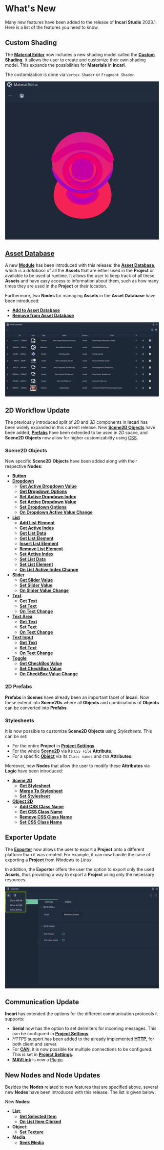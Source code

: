# What's New

Many new features have been added to the release of **Incari Studio** 2023.1. Here is a list of the features you need to know.

## Custom Shading

The [**Material Editor**](../modules/material-editor/README.md) now includes a new shading model called the [**Custom Shading**](../modules/material-editor/customshadingmodel.md). It allows the user to create and customize their own shading model. This expands the possibilities for **Materials** in **Incari**. 

The customization is done via `Vertex Shader` or `Fragment Shader`. 

![Custom Shading Example.](../.gitbook/assets/customshadingmodel.gif)

## [Asset Database](../modules/asset-database.md)

A new [**Module**](../modules/overview.md) has been introduced with this release: the [**Asset Database**](../modules/asset-database.md), which is a *database* of all the **Assets** that are either used in the **Project** or available to be used at runtime. It allows the user to keep track of all these **Assets** and have easy access to information about them, such as how many times they are used in the **Project** or their location.

Furthermore, two **Nodes** for managing **Assets** in the **Asset Database** have been introduced:

* [**Add to Asset Database**](../toolbox/incari/asset/add-to-asset-database.md)
* [**Remove from Asset Database**](../toolbox/incari/asset/remove-from-asset-database.md)

![The Asset Database.](../.gitbook/assets/asset-db1.png)


## 2D Workflow Update

The previously introduced split of *2D* and *3D* components in **Incari** has been widely expanded in this current release. New [**Scene2D Objects**](#scene2d-objects) have been added, [**Prefabs**](#2d-prefabs) have been extended to be used in *2D* space, and **Scene2D Objects**  now allow for higher customizability using [CSS](#stylesheets).


### Scene2D Objects

New specific **Scene2D** **Objects** have been added along with their respective **Nodes**:

* [**Button**](../objects-and-types/scene2d-objects/gui/button.md)
* [**Dropdown**](../objects-and-types/scene2d-objects/gui/dropdown.md)
  * [**Get Active Dropdown Value**](../toolbox/incari/object/get-active-dropdown-value.md)
  * [**Get Dropdown Options**](../toolbox/incari/object/get-dropdown-options.md)
  * [**Set Active Dropdown Index**](../toolbox/incari/object/set-active-dropdown-index.md)
  * [**Set Active Dropdown Value**](../toolbox/incari/object/set-active-dropdown-value.md)
  * [**Set Dropdown Options**](../toolbox/incari/object/set-dropdown-options.md)
  * [**On Dropdown Active Value Change**](../toolbox/events/object/on-dropdown-active-value-change.md)
* [**List**](../objects-and-types/scene2d-objects/gui/list.md)
  * [**Add List Element**](../toolbox/incari/list2d/addlistelement.md)
  * [**Get Active Indes**](../toolbox/incari/list2d/getactiveindex.md)
  * [**Get List Data**](../toolbox/incari/list2d/getlistdata.md)
  * [**Get List Element**](../toolbox/incari/list2d/getlistelement.md)
  * [**Insert List Element**](../toolbox/incari/list2d/insertlistelement.md)
  * [**Remove List Element**](../toolbox/incari/list2d/removelistelement.md)
  * [**Set Active Index**](../toolbox/incari/list2d/setactiveindex.md)
  * [**Set List Data**](../toolbox/incari/list2d/setlistdata.md)
  * [**Set List Element**](../toolbox/incari/list2d/setlistelement.md)
  * [**On List Active Index Change**](../toolbox/events/list2d/onlistactiveindexchange.md)
* [**Slider**](../objects-and-types/scene2d-objects/gui/slider.md)
  * [**Get Slider Value**](../toolbox/incari/object/getslidervalue.md)
  * [**Set Slider Value**](../toolbox/incari/object/setslidervalue.md)
  * [**On Slider Value Change**](../toolbox/events/object/on-slider-value-change.md)
* [**Text**](../objects-and-types/scene2d-objects/gui/text.md)
  * [**Get Text**](../toolbox/incari/object/get-text.md)
  * [**Set Text**](../toolbox/incari/object/set-text.md)
  * [**On Text Change**](../toolbox/events/input/ontextchange.md)
* [**Text Area**](../objects-and-types/scene2d-objects/gui/textarea.md)
  * [**Get Text**](../toolbox/incari/object/get-text.md)
  * [**Set Text**](../toolbox/incari/object/set-text.md)
  * [**On Text Change**](../toolbox/events/input/ontextchange.md)
* [**Text Input**](../objects-and-types/scene2d-objects/gui/textinput.md)
  * [**Get Text**](../toolbox/incari/object/get-text.md)
  * [**Set Text**](../toolbox/incari/object/set-text.md)
  * [**On Text Change**](../toolbox/events/input/ontextchange.md)
* [**Toggle**](../objects-and-types/scene2d-objects/gui/toggle.md)
  * [**Get CheckBox Value**](../toolbox/incari/object/get-checkbox-value.md)
  * [**Set CheckBox Value**](../toolbox/incari/object/set-checkbox-value.md)
  * [**On CheckBox Value Change**](../toolbox/events/object/on-checkbox-value-change.md)

### 2D Prefabs


**Prefabs** in **Scenes** have already been an important facet of **Incari**. Now these extend into **Scene2Ds** where all **Objects** and combinations of **Objects** can be converted into **Prefabs**.

### Stylesheets

It is now possible to customize **Scene2D Objects** using *Stylesheets*. This can be set:

* For the entire **Project** in [**Project Settings**](../modules/project-settings/style.md).
* For the whole [**Scene2D**](../objects-and-types/project-objects/scene2d.md) via its `CSS File` **Attribute**.
* For a specific [**Object**](../objects-and-types/scene2d-objects/README.md) via its `Class names` and `CSS` **Attributes**.

Moreover, new **Nodes** that allow the user to modify these **Attributes** via **Logic** have been introduced:

* [**Scene 2D**](../toolbox/incari/scene2d/README.md)
  * [**Get Stylesheet**](../toolbox/incari/scene2d/getstylesheet.md)
  * [**Merge To Stylesheet**](../toolbox/incari/scene2d/mergetostylesheet.md)
  * [**Set Stylesheet**](../toolbox/incari/scene2d/setstylesheet.md)
* [**Object 2D**](../toolbox/incari/object2d/README.md)
  * [**Add CSS Class Name**](../toolbox/incari/object2d/addcssclassname.md)
  * [**Get CSS Class Name**](../toolbox/incari/object2d/getcssclassnames.md)
  * [**Remove CSS Class Name**](../toolbox/incari/object2d/removecssclassname.md)
  * [**Set CSS Class Name**](../toolbox/incari/object2d/setcssclassnames.md) 



## Exporter Update

The [**Exporter**](../modules/exporter.md) now allows the user to export a **Project** onto a different platform than it was created. For example, it can now handle the case of exporting a **Project** from *Windows* to *Linux*. 

In addition, the **Exporter** offers the user the option to export only the used **Assets**, thus providing a way to export a **Project** using only the necessary resources. 

![The Exporter updated.](../.gitbook/assets/exporterimage5update.png)

## Communication Update

**Incari** has extended the options for the different communication protocols it supports:

* **Serial** now has the option to set delimiters for incoming messages. This can be configured in [**Project Settings**](../modules/project-settings/serial.md).
* *HTTPS* support has been added to the already implemented [**HTTP**](../toolbox/communication/http/README.md), for both client and server.
* For [**CAN**](../toolbox/communication/can/README.md), it is now possible for multiple connections to be configured. This is set in [**Project Settings**](../modules/project-settings/CAN.md).
* [**MAVLink**](../toolbox/communication/mavlink/README.md) is now a [Plugin](../modules/plugins/communication/mavlinkmanager.md).


## **New Nodes and Node Updates**

Besides the **Nodes** related to new features that are specified above, several new **Nodes** have been introduced with this release. The list is given below:

New **Nodes**:
  * **List**: 
      * [**Get Selected Item**](../toolbox/incari/list/getselecteditem.md)
      * [**On List Item Clicked**](../toolbox/incari/object/onlistitemclicked.md)
  * **Object**:
      * [**Set Texture**](../toolbox/incari/object/set-texture.md)
  * **Media**
      * [**Seek Media**](../toolbox/incari/media/seekmedia.md)